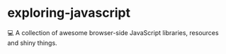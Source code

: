 # exploring-javascript
💻  A collection of awesome browser-side JavaScript libraries, resources and shiny things.

